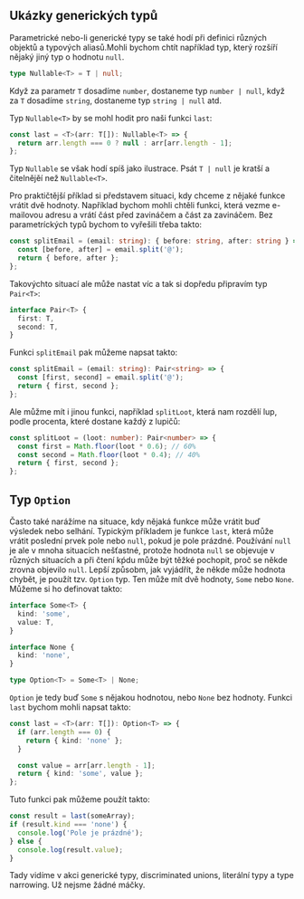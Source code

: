 ## Ukázky generických typů

Parametrické nebo-li generické typy se také hodí při definici různých objektů a typových aliasů.Mohli bychom chtít například typ, který rozšíří nějaký jiný typ o hodnotu `null`. 

```typescript
type Nullable<T> = T | null;
```

Když za parametr `T` dosadíme `number`, dostaneme typ `number | null`, když za `T` dosadíme `string`, dostaneme typ `string | null` atd.

Typ `Nullable<T>` by se mohl hodit pro naši funkci `last`:

```typescript
const last = <T>(arr: T[]): Nullable<T> => {
  return arr.length === 0 ? null : arr[arr.length - 1];
};
```

Typ `Nullable` se však hodí spíš jako ilustrace. Psát `T | null` je kratší a čitelnějěí než `Nullable<T>`. 

Pro praktičtější příklad si představem situaci, kdy chceme z nějaké funkce vrátit dvě hodnoty. Například bychom mohli chtěli funkci, která vezme e-mailovou adresu a vrátí část před zavináčem a část za zavináčem. Bez parametríckých typů bychom to vyřešili třeba takto:
  
```typescript
const splitEmail = (email: string): { before: string, after: string } => {
  const [before, after] = email.split('@');
  return { before, after };
};
```

Takovýchto situací ale může nastat víc a tak si dopředu připravím typ `Pair<T>`:

```typescript
interface Pair<T> {
  first: T,
  second: T,
}
```

Funkci `splitEmail` pak můžeme napsat takto:

```typescript
const splitEmail = (email: string): Pair<string> => {
  const [first, second] = email.split('@');
  return { first, second };
};
```

Ale můžme mít i jinou funkci, například `splitLoot`, která nam rozdělí lup, podle procenta, které dostane každý z lupičů:

```typescript
const splitLoot = (loot: number): Pair<number> => {
  const first = Math.floor(loot * 0.6); // 60%
  const second = Math.floor(loot * 0.4); // 40%
  return { first, second };
};
```

## Typ `Option`

Často také narážíme na situace, kdy nějaká funkce může vrátit buď výsledek nebo selhání. Typickým příkladem je funkce `last`, která může vrátit poslední prvek pole nebo `null`, pokud je pole prázdné. Používání `null` je ale v mnoha situacích nešťastné, protože hodnota `null` se objevuje v různých situacích a při čtení kṕdu může být těžké pochopit, proč se někde zrovna objevilo `null`. Lepší způsobm, jak vyjádřít, že někde může hodnota chybět, je použít tzv. `Option` typ. Ten může mít dvě hodnoty, `Some` nebo `None`. Můžeme si ho definovat takto:

```typescript
interface Some<T> {
  kind: 'some',
  value: T,
}

interface None {
  kind: 'none',
}

type Option<T> = Some<T> | None;
```

`Option` je tedy buď `Some` s nějakou hodnotou, nebo `None` bez hodnoty. Funkci `last` bychom mohli napsat takto:

```typescript
const last = <T>(arr: T[]): Option<T> => {
  if (arr.length === 0) {
    return { kind: 'none' };
  }

  const value = arr[arr.length - 1];
  return { kind: 'some', value };
};
```

Tuto funkci pak můžeme použít takto:

```typescript
const result = last(someArray);
if (result.kind === 'none') {
  console.log('Pole je prázdné');
} else {
  console.log(result.value);
}
```

Tady vidíme v akci generické typy, discriminated unions, literální typy a type narrowing. Už nejsme žádné máčky.
